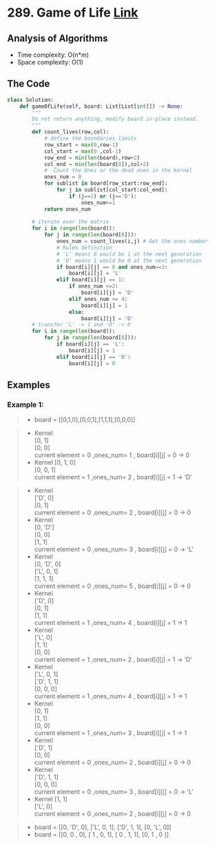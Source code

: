 # 289. Game of Life [Link](https://leetcode.com/problems/game-of-life/)
## Analysis of Algorithms
 - Time complexity: O(n*m)
 - Space complexity: O(1)


## The Code

```Python 
class Solution:
    def gameOfLife(self, board: List[List[int]]) -> None:
        """
        Do not return anything, modify board in-place instead.
        """
        def count_lives(row,col):
            # define the boundaries limits
            row_start = max(0,row-1)
            col_start = max(0 ,col-1)
            row_end = min(len(board),row+2)
            col_end = min(len(board[0]),col+2)
            #  Count the Ones or the dead ones in the kernel
            ones_num = 0
            for sublist in board[row_start:row_end]:
                for j in sublist[col_start:col_end]:
                    if (j==1) or (j=='D'):
                        ones_num+=1
            return ones_num
            
        # iterate over the matrix
        for i in range(len(board)):
            for j in range(len(board[0])):
                ones_num = count_lives(i,j) # Get the ones number
                # Rules definition
                # 'L' means 0 would be 1 at the next generation
                # 'D' means 1 would be 0 at the next generation
                if board[i][j] == 0 and ones_num==3: 
                    board[i][j] = 'L'
                elif board[i][j] == 1:
                    if ones_num <=2:
                        board[i][j] = 'D'
                    elif ones_num <= 4:
                        board[i][j] = 1
                    else:
                        board[i][j] = 'D'
        # transfer 'L' -> 1 and 'D' -> 0   
        for i in range(len(board)):
            for j in range(len(board[0])):
                if board[i][j] == 'L':
                    board[i][j] = 1
                elif board[i][j] == 'D':
                    board[i][j] = 0
```

## Examples
### Example 1:
> - board = [[0,1,0],[0,0,1],[1,1,1],[0,0,0]]

> - Kernel <br />
[0, 1] <br />
[0, 0]<br />
current element = 0 ,ones_num= 1 , board[i][j] = 0 -> 0
> - Kernel
[0, 1, 0]<br />
[0, 0, 1]<br />
current element = 1 ,ones_num= 2 , board[i][j] = 1 -> 'D'

> - Kernel<br />
['D', 0]<br />
[0, 1]<br />
current element = 0 ,ones_num= 2  , board[i][j] = 0 -> 0
> - Kernel<br />
[0, 'D']<br />
[0, 0]<br />
[1, 1]<br />
current element = 0 ,ones_num= 3 , board[i][j] = 0 -> 'L'
> - Kernel<br />
[0, 'D', 0]<br />
['L', 0, 1]<br />
[1, 1, 1]<br />
current element = 0 ,ones_num= 5 , board[i][j] = 0 -> 0
> - Kernel<br />
['D', 0]<br />
[0, 1]<br />
[1, 1]<br />
current element = 1 ,ones_num= 4 , board[i][j] = 1 -> 1
> - Kernel<br />
['L', 0]<br />
[1, 1]<br />
[0, 0]<br />
current element = 1 ,ones_num= 2 , board[i][j] = 1 -> 'D'
> - Kernel<br />
['L', 0, 1]<br />
['D', 1, 1]<br />
[0, 0, 0]<br />
current element = 1 ,ones_num= 4 , board[i][j] = 1 -> 1
> - Kernel<br />
[0, 1]<br />
[1, 1]<br />
[0, 0]<br />
current element = 1 ,ones_num= 3 , board[i][j] = 1 -> 1
> - Kernel<br />
['D', 1]<br />
[0, 0]<br />
current element = 0 ,ones_num= 2 , board[i][j] = 0 -> 0
> - Kernel<br />
['D', 1, 1]<br />
[0, 0, 0]<br />
current element = 0 ,ones_num= 3 , board[i][j] = 0 -> 'L'
> - Kernel
[1, 1]<br />
['L', 0]<br />
current element = 0 ,ones_num= 2 , board[i][j] = 0 -> 0

> - board = [[0, 'D', 0], ['L', 0, 1], ['D', 1, 1], [0, 'L', 0]]
> - board = [[0,  0 , 0], [ 1 , 0, 1], [ 0 , 1, 1], [0,  1 , 0 ]]
